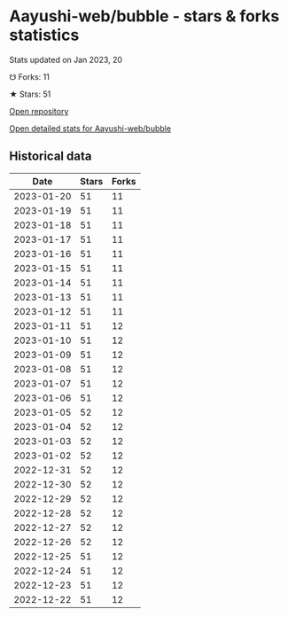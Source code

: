 # Aayushi-web/bubble - stars & forks statistics

Stats updated on Jan 2023, 20

☋ Forks: 11

★ Stars: 51

[Open repository](https://github.com/Aayushi-web/bubble)

[Open detailed stats for Aayushi-web/bubble](https://reviewgithub.com/rep/Aayushi-web/bubble)

## Historical data
| Date | Stars | Forks |
|------|-------|-------|
| 2023-01-20 | 51 | 11 | 
| 2023-01-19 | 51 | 11 | 
| 2023-01-18 | 51 | 11 | 
| 2023-01-17 | 51 | 11 | 
| 2023-01-16 | 51 | 11 | 
| 2023-01-15 | 51 | 11 | 
| 2023-01-14 | 51 | 11 | 
| 2023-01-13 | 51 | 11 | 
| 2023-01-12 | 51 | 11 | 
| 2023-01-11 | 51 | 12 | 
| 2023-01-10 | 51 | 12 | 
| 2023-01-09 | 51 | 12 | 
| 2023-01-08 | 51 | 12 | 
| 2023-01-07 | 51 | 12 | 
| 2023-01-06 | 51 | 12 | 
| 2023-01-05 | 52 | 12 | 
| 2023-01-04 | 52 | 12 | 
| 2023-01-03 | 52 | 12 | 
| 2023-01-02 | 52 | 12 | 
| 2022-12-31 | 52 | 12 | 
| 2022-12-30 | 52 | 12 | 
| 2022-12-29 | 52 | 12 | 
| 2022-12-28 | 52 | 12 | 
| 2022-12-27 | 52 | 12 | 
| 2022-12-26 | 52 | 12 | 
| 2022-12-25 | 51 | 12 | 
| 2022-12-24 | 51 | 12 | 
| 2022-12-23 | 51 | 12 | 
| 2022-12-22 | 51 | 12 | 

